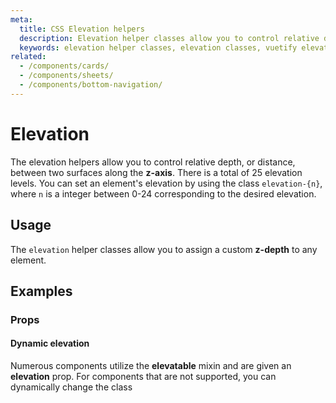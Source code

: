 ```yaml
---
meta:
  title: CSS Elevation helpers
  description: Elevation helper classes allow you to control relative depth, or distance, between two surfaces along the z-axis.
  keywords: elevation helper classes, elevation classes, vuetify elevation
related:
  - /components/cards/
  - /components/sheets/
  - /components/bottom-navigation/
---
```


# Elevation

The elevation helpers allow you to control relative depth, or distance, between two surfaces along the **z-axis**. There is a total of 25 elevation levels. You can set an element's elevation by using the class `elevation-{n}`, where `n` is a integer between 0-24 corresponding to the desired elevation.

<entry />

## Usage

The `elevation` helper classes allow you to assign a custom **z-depth** to any element.

<example file="elevation/usage" />

## Examples

### Props

#### Dynamic elevation

Numerous components utilize the **elevatable** mixin and are given an **elevation** prop. For components that are not supported, you can dynamically change the class

<example file="elevation/prop-dynamic" />
